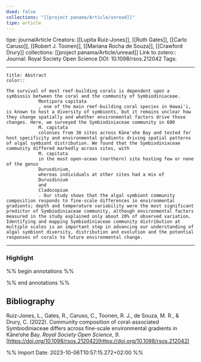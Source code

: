 ```yaml
---
Used: false
collections: "[[project panama/Article/unread]]"
tipe: article
---
```

tipe: journalArticle
Creators: [[Lupita Ruiz-Jones]], [[Ruth Gates]], [[Carlo Caruso]], [[Robert J. Toonen]], [[Mariana Rocha de Souza]], [[Crawford Drury]]
collections: [[project panama/Article/unread]]
Link to zotero:: 
Journal: Royal Society Open Science
DOI: 10.1098/rsos.212042
Tags: 

---
```ad-note
title: Abstract
color:: 

The survival of most reef-building corals is dependent upon a symbiosis between the coral and the community of Symbiodiniaceae.
            Montipora capitata
            , one of the main reef-building coral species in Hawai'i, is known to host a diversity of symbionts, but it remains unclear how they change spatially and whether environmental factors drive those changes. Here, we surveyed the Symbiodiniaceae community in 600
            M. capitata
            colonies from 30 sites across Kāne'ohe Bay and tested for host specificity and environmental gradients driving spatial patterns of algal symbiont distribution. We found that the Symbiodiniaceae community differed markedly across sites, with
            M. capitata
            in the most open-ocean (northern) site hosting few or none of the genus
            Durusdinium,
            whereas individuals at other sites had a mix of
            Durusdinium
            and
            Cladocopium
            . Our study shows that the algal symbiont community composition responds to fine-scale differences in environmental gradients; depth and temperature variability were the most significant predictor of Symbiodiniaceae community, although environmental factors measured in the study explained only about 20% of observed variation. Identifying and mapping Symbiodiniaceae community distribution at multiple scales is an important step in advancing our understanding of algal symbiont diversity, distribution and evolution and the potential responses of corals to future environmental change.

```

---
### Highlight

%% begin annotations %%

%% end annotations %%

## Bibliography

Ruiz-Jones, L., Gates, R., Caruso, C., Toonen, R. J., de Souza, M. R., & Drury, C. (2022). Community composition of coral-associated Symbiodiniaceae differs across fine-scale environmental gradients in Kāne‘ohe Bay. _Royal Society Open Science_, _9_. [https://doi.org/10.1098/rsos.212042](https://doi.org/10.1098/rsos.212042)

%% Import Date: 2023-10-06T10:57:15.272+02:00 %%
